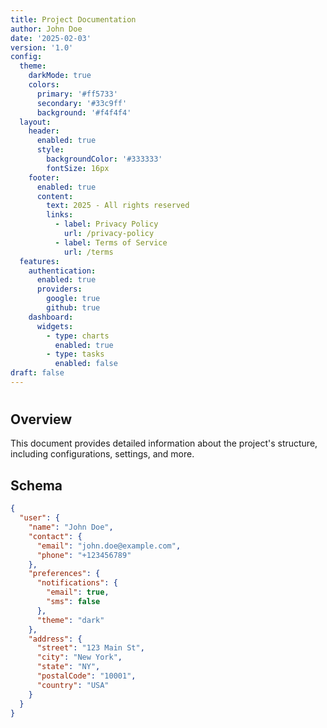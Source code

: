 ```yaml
---
title: Project Documentation
author: John Doe
date: '2025-02-03'
version: '1.0'
config:
  theme:
    darkMode: true
    colors:
      primary: '#ff5733'
      secondary: '#33c9ff'
      background: '#f4f4f4'
  layout:
    header:
      enabled: true
      style:
        backgroundColor: '#333333'
        fontSize: 16px
    footer:
      enabled: true
      content:
        text: 2025 - All rights reserved
        links:
          - label: Privacy Policy
            url: /privacy-policy
          - label: Terms of Service
            url: /terms
  features:
    authentication:
      enabled: true
      providers:
        google: true
        github: true
    dashboard:
      widgets:
        - type: charts
          enabled: true
        - type: tasks
          enabled: false
draft: false
---
```

#

## Overview

This document provides detailed information about the project's structure, including configurations, settings, and more.

## Schema

```json
{
  "user": {
    "name": "John Doe",
    "contact": {
      "email": "john.doe@example.com",
      "phone": "+123456789"
    },
    "preferences": {
      "notifications": {
        "email": true,
        "sms": false
      },
      "theme": "dark"
    },
    "address": {
      "street": "123 Main St",
      "city": "New York",
      "state": "NY",
      "postalCode": "10001",
      "country": "USA"
    }
  }
}
```
